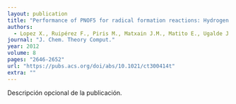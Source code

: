 ```yaml
---
layout: publication
title: "Performance of PNOF5 for radical formation reactions: Hydrogen abstraction, C-C and O-O homolytic bon cleavage in selected molecules"
authors:
  - Lopez X., Ruipérez F., Piris M., Matxain J.M., Matito E., Ugalde J.M.
journal: "J. Chem. Theory Comput."
year: 2012
volume: 8
pages: "2646-2652"
url: "https://pubs.acs.org/doi/abs/10.1021/ct300414t"
extra: ""
---
```


Descripción opcional de la publicación.
